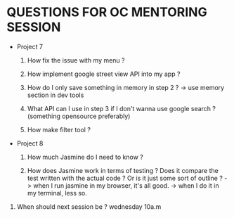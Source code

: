 # QUESTIONS FOR OC MENTORING SESSION 

* Project 7
	1. How fix the issue with my menu ?

	2. How implement google street view API into my app ? 

	3. How do I only save something in memory in step 2 ?
	-> use memory section in dev tools

	4. What API can I use in step 3 if I don't wanna use google search ? 
	(something opensource preferably)

	5. How make filter tool ?

* Project 8
	1. How much Jasmine do I need to know ?

	2. How does Jasmine work in terms of testing ? 
	Does it compare the test written with the actual code ? Or is
	it just some sort of outline ?
	-> when I run jasmine in my browser, it's all good.
	-> when I do it in my terminal, less so.


1. When should next session be ?
		wednesday 10a.m

